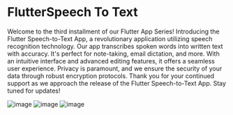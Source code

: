 # FlutterSpeech To Text

Welcome to the third installment of our Flutter App Series! Introducing the Flutter Speech-to-Text App, a revolutionary application utilizing speech recognition technology. Our app transcribes spoken words into written text with accuracy. It's perfect for note-taking, email dictation, and more. With an intuitive interface and advanced editing features, it offers a seamless user experience. Privacy is paramount, and we ensure the security of your data through robust encryption protocols. Thank you for your continued support as we approach the release of the Flutter Speech-to-Text App. Stay tuned for updates!

![image](https://github.com/Shyam-G-Sundhar/flutter_speechtext/assets/83800362/c752e80c-49cf-4c23-a8e2-c1e394162787)
![image](https://github.com/Shyam-G-Sundhar/flutter_speechtext/assets/83800362/eeb9243a-d7db-4e09-aba3-41e94a68f722)
![image](https://github.com/Shyam-G-Sundhar/flutter_speechtext/assets/83800362/c0883135-7086-4f98-a32d-a71f37ffdecb)
